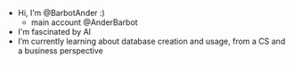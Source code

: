 - Hi, I’m @BarbotAnder :)
    - main account @AnderBarbot
- I'm fascinated by AI
- I’m currently learning about database creation and usage, from a CS and a business perspective
